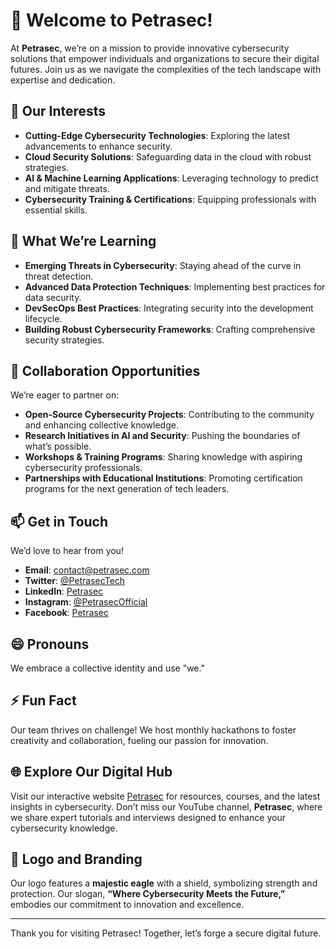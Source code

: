 # 👋 Welcome to Petrasec!

At **Petrasec**, we’re on a mission to provide innovative cybersecurity solutions that empower individuals and organizations to secure their digital futures. Join us as we navigate the complexities of the tech landscape with expertise and dedication.

## 👀 Our Interests
- **Cutting-Edge Cybersecurity Technologies**: Exploring the latest advancements to enhance security.
- **Cloud Security Solutions**: Safeguarding data in the cloud with robust strategies.
- **AI & Machine Learning Applications**: Leveraging technology to predict and mitigate threats.
- **Cybersecurity Training & Certifications**: Equipping professionals with essential skills.

## 🌱 What We’re Learning
- **Emerging Threats in Cybersecurity**: Staying ahead of the curve in threat detection.
- **Advanced Data Protection Techniques**: Implementing best practices for data security.
- **DevSecOps Best Practices**: Integrating security into the development lifecycle.
- **Building Robust Cybersecurity Frameworks**: Crafting comprehensive security strategies.

## 💞️ Collaboration Opportunities
We’re eager to partner on:
- **Open-Source Cybersecurity Projects**: Contributing to the community and enhancing collective knowledge.
- **Research Initiatives in AI and Security**: Pushing the boundaries of what’s possible.
- **Workshops & Training Programs**: Sharing knowledge with aspiring cybersecurity professionals.
- **Partnerships with Educational Institutions**: Promoting certification programs for the next generation of tech leaders.

## 📫 Get in Touch
We’d love to hear from you!
- **Email**: [contact@petrasec.com](mailto:contact@petrasec.com)
- **Twitter**: [@PetrasecTech](https://twitter.com/PetrasecTech)
- **LinkedIn**: [Petrasec](https://linkedin.com/company/petrasec)
- **Instagram**: [@PetrasecOfficial](https://instagram.com/PetrasecOfficial)
- **Facebook**: [Petrasec](https://facebook.com/Petrasec)

## 😄 Pronouns
We embrace a collective identity and use "we."

## ⚡ Fun Fact
Our team thrives on challenge! We host monthly hackathons to foster creativity and collaboration, fueling our passion for innovation.

## 🌐 Explore Our Digital Hub
Visit our interactive website [Petrasec](http://www.petrasec.com) for resources, courses, and the latest insights in cybersecurity. Don’t miss our YouTube channel, **Petrasec**, where we share expert tutorials and interviews designed to enhance your cybersecurity knowledge.

## 🦅 Logo and Branding
Our logo features a **majestic eagle** with a shield, symbolizing strength and protection. Our slogan, **“Where Cybersecurity Meets the Future,”** embodies our commitment to innovation and excellence.

---

Thank you for visiting Petrasec! Together, let’s forge a secure digital future.
